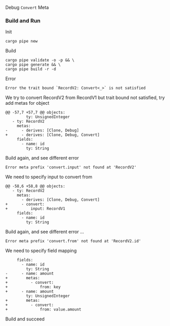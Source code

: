 Debug `Convert` Meta
### Build and Run
Init
```
cargo pipe new
```
Build
```
cargo pipe validate -o -p && \
cargo pipe generate && \
cargo pipe build -r -d
```
Error
```
Error the trait bound `RecordV2: Convert<_>` is not satisfied
```
We try to convert RecordV2 from RecordV1 but trait bound not satisfied, try add metas for object

```
@@ -57,7 +57,7 @@ objects:
         ty: UnsignedInteger
   - ty: RecordV2
     metas:
-      - derives: [Clone, Debug]
+      - derives: [Clone, Debug, Convert]
     fields:
       - name: id
         ty: String
``` 
Build again, and see different error
```
Error meta prefix 'convert.input' not found at 'RecordV2'
```
We need to specify input to convert from
```
@@ -58,6 +58,8 @@ objects:
   - ty: RecordV2
     metas:
       - derives: [Clone, Debug, Convert]
+      - convert:
+          input: RecordV1
     fields:
       - name: id
         ty: String
```
Build again, and see different error ...
```
Error meta prefix 'convert.from' not found at 'RecordV2.id'
```
We need to specify field mapping
```
     fields:
       - name: id
         ty: String
-      - name: amount
+        metas:
+          - convert:
+              from: key
+      - name: amount
         ty: UnsignedInteger
+        metas:
+          - convert:
+              from: value.amount
```  
Build and succeed